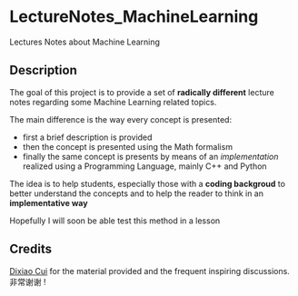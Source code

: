 # LectureNotes_MachineLearning
Lectures Notes about Machine Learning 

## Description 

The goal of this project is to provide a set of **radically different** lecture notes regarding some Machine Learning related topics. 

The main difference is the way every concept is presented: 

* first a brief description is provided 
* then the concept is presented using the Math formalism 
* finally the same concept is presents by means of an *implementation* realized using a Programming Language, mainly C++ and Python 

The idea is to help students, especially those with a **coding backgroud** to better understand the concepts and to help the reader to think in an **implementative way** 



Hopefully I will soon be able test this method in a lesson 

## Credits 

[Dixiao Cui](http://www.dixiaocui.com/) for the material provided and the frequent inspiring discussions. 非常谢谢 !



